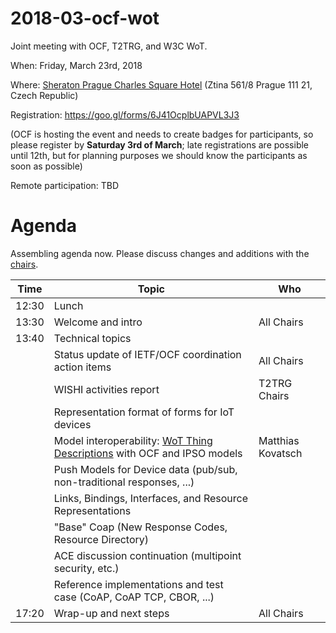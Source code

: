 # 2018-03-ocf-wot
Joint meeting with OCF, T2TRG, and W3C WoT.

When: Friday, March 23rd, 2018

Where: [Sheraton Prague Charles Square Hotel](http://www.sheratonprague.com/) (Ztina 561/8 Prague 111 21, Czech Republic)

Registration: https://goo.gl/forms/6J41OcplbUAPVL3J3

(OCF is hosting the event and needs to create badges for participants, so please register by **Saturday 3rd of March**; late registrations are possible until 12th, but for planning purposes we should know the participants as soon as possible)

Remote participation: TBD


# Agenda

Assembling agenda now. Please discuss changes and additions with the [chairs](mailto:t2trg-chairs@irtf.org).

|  Time | Topic                                                                     | Who              |
|-------|---------------------------------------------------------------------------|------------------|
| 12:30 | Lunch                                                                     |                  |
| 13:30 | Welcome and intro                                                         | All Chairs       |
| 13:40 | Technical topics                                                          |                  |
|       | Status update of IETF/OCF coordination action items                       | All Chairs       |
|       | WISHI activities report                                                   | T2TRG Chairs     |
|       | Representation format of forms for IoT devices                            |                  |
|       | Model interoperability: [WoT Thing Descriptions] with OCF and IPSO models |Matthias Kovatsch |
|       | Push Models for Device data  (pub/sub, non-traditional responses, ...)    |                  |
|       | Links, Bindings, Interfaces, and Resource Representations                 |                  |
|       | "Base" Coap (New Response Codes, Resource Directory)                      |                  |
|       | ACE discussion continuation (multipoint security, etc.)                   |                  |
|       | Reference implementations and test case (CoAP, CoAP TCP, CBOR, ...)       |                  |
| 17:20 | Wrap-up and next steps                                                    | All Chairs       |

[WoT Thing Descriptions]: https://www.w3.org/TR/wot-architecture/#sec-building-blocks-thing-description
